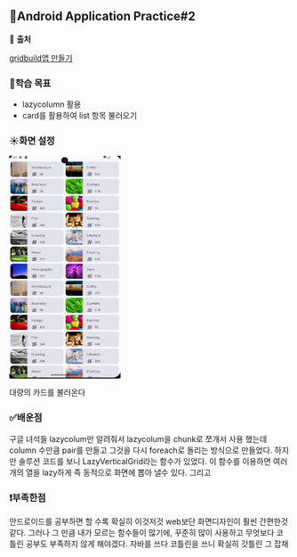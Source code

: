 ## :loudspeaker:Android Application Practice#2

:round_pushpin:  **출처**

[gridbuild앱 만들기]([https://developer.android.com/codelabs/basic-android-kotlin-compose-art-space?hl=ko&continue=https%3A%2F%2Fdeveloper.android.com%2Fcourses%2Fpathways%2Fandroid-basics-compose-unit-2-pathway-3%3Fhl%3Dko%23codelab-https%3A%2F%2Fdeveloper.android.com%2Fcodelabs%2Fbasic-android-kotlin-compose-art-space#0](https://developer.android.com/codelabs/basic-android-kotlin-compose-practice-grid?hl=ko&continue=https%3A%2F%2Fdeveloper.android.com%2Fcourses%2Fpathways%2Fandroid-basics-compose-unit-3-pathway-2%3Fhl%3Dko%23codelab-https%3A%2F%2Fdeveloper.android.com%2Fcodelabs%2Fbasic-android-kotlin-compose-practice-grid#0))

### 🌈학습 목표
- lazycolumn 활용
- card를 활용하여 list 항목 불러오기


### :sunny:화면 설정
<div style="display: flex; justify-content: space-between;">
<img src="https://github.com/PTCman/gridbuild/blob/main/img/screen.png" alt="대체 텍스트" style="width:200px;height:400px;">
</div>

대량의 카드를 불러온다

### ✅배운점
구글 녀석들 lazycolum만 알려줘서 lazycolum을 chunk로 쪼개서 사용 했는데 column 수만큼 pair를 만들고 그것을 다시 foreach로 돌리는 방식으로 만들었다. 하지만 솔루션 코드를 보니
LazyVerticalGrid라는 함수가 있었다. 이 함수를 이용하면 여러개의 열을 lazy하게 즉 동적으로 화면에 뽑아 낼수 있다.
그리고 


### ❗부족한점
안드로이드를 공부하면 할 수록 확실히 이것저것 web보단 화면디자인이 훨씬 간편한것 같다. 그러나 그 만큼 내가 모르는 함수들이 많기에, 꾸준히 많이 사용하고 무엇보다 코틀린 공부도 부족하지 않게 해야겠다. 자바를 쓰다 코틀린을 쓰니 확실히 갓틀린 그 잡채
